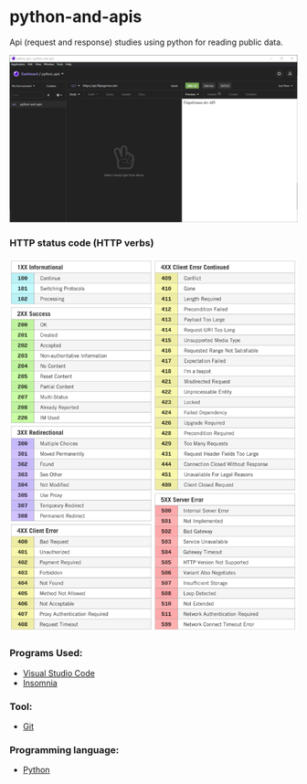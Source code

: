 # python-and-apis

Api (request and response) studies using python for reading public data.

![](https://github.com/lipegomes/python-and-apis/blob/main/assets/pictures/api_filipegomesdev.png)


### HTTP status code (HTTP verbs)

![](https://github.com/lipegomes/python-and-apis/blob/main/assets/pictures/http_status_code.png)

###  Programs Used:

- [Visual Studio Code](https://code.visualstudio.com/)
- [Insomnia](https://insomnia.rest/download)

### Tool:

- [Git](https://git-scm.com/)

### Programming language:

- [Python](https://www.python.org/)
